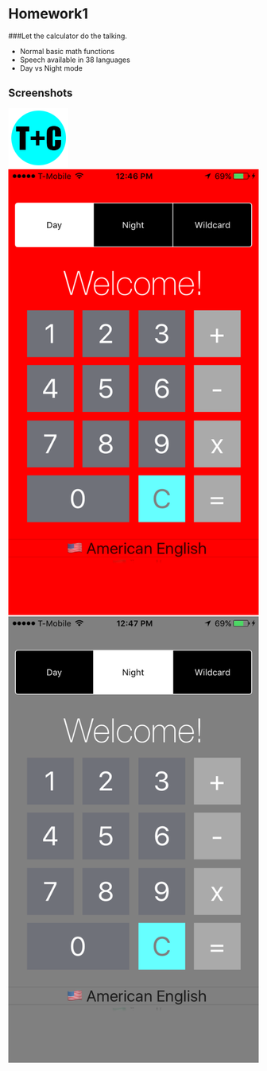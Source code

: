 # Homework1

###Let the calculator do the talking.
+ Normal basic math functions
+ Speech available in 38 languages 
+ Day vs Night mode



## Screenshots
![ScreenShot1](https://github.com/lees569/Homework1/blob/master/logo.png?raw=true)
![ScreenShot0](https://github.com/lees569/Homework1/blob/master/IMG_5374.PNG?raw=true) 
![ScreenShot1](https://github.com/lees569/Homework1/blob/master/IMG_5375.PNG?raw=true) 
